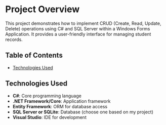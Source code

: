 # Project Overview

This project demonstrates how to implement CRUD (Create, Read, Update, Delete) operations using C# and SQL Server within a Windows Forms Application. It provides a user-friendly interface for managing student records.

## Table of Contents

- [Technologies Used](#technologies-used)

## Technologies Used

- **C#**: Core programming language
- **.NET Framework/Core**: Application framework
- **Entity Framework**: ORM for database access
- **SQL Server or SQLite**: Database (choose one based on my project)
- **Visual Studio**: IDE for development



